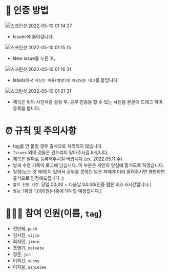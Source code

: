 # 🔔 인증 방법
![스크린샷 2022-05-10 01 14 27](https://user-images.githubusercontent.com/63302432/167452669-9f3e6678-ad28-4292-b674-5fddd6fefd0f.png)
- Issues에 들어갑니다.

![스크린샷 2022-05-10 01 15 15](https://user-images.githubusercontent.com/63302432/167452802-7bc7e598-38c0-415b-a69b-f08b51a81ebe.png)
- New issue를 누른 후, 

![스크린샷 2022-05-10 01 16 31](https://user-images.githubusercontent.com/63302432/167453048-b0cc5aa6-c40a-4c96-90d3-ee8a3826c443.png)
- labels에서 `자신의 이름(별명)에 해당되는 태그`를 붙입니다.

![스크린샷 2022-05-10 01 21 31](https://user-images.githubusercontent.com/63302432/167453988-115ad0f0-6bdd-4ee7-81d1-1035e15de1dc.png)
- 제목은 위의 사진처럼 설정 후, 공부 인증을 할 수 있는 사진을 본문에 드래그 하여 등록을 합니다.


# ⏰ 규칙 및 주의사항
- tag를 안 붙일 경우 출석으로 처리되지 않습니다.
- `Issues` 외의 것들은 건드리지 말아주시길 바랍니다.
- 제목은 날짜로 등록해주시길 바랍니다.(ex. 2022.05.11.수)
- 날짜 수정 기록이 로그에 남습니다. 이 부분은 개인의 양심에 맡기도록 하겠습니다.
- 일정(노는 것 제외)이 있어서 공부를 못하는 날은 저에게 미리 알려주시면 웬만하면 출석으로 인정해드립니다 :)
- `출석 인정 시간`: 당일 00:00 ~ 다음날 04:00(인증 텀은 최소 6시간입니다.)
- `벌금`: 1회당 1,000원(나중에 1/N 할 예정입니다.)

# 👥👤👥 참여 인원(이름, `tag`)
- 전민혜, `push`
- 김시진, `sijin`
- 최지민, `jimin`
- 조명기, `naivete`
- 정준, `jun`
- 이희선, `sunny`
- 이지율, `ashielee`
